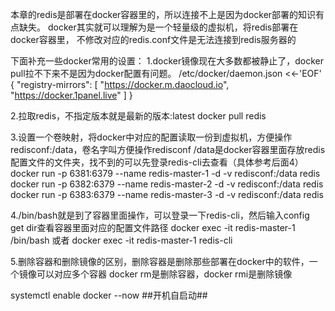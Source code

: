 本章的redis是部署在docker容器里的，所以连接不上是因为docker部署的知识有点缺失。
docker其实就可以理解为是一个轻量级的虚拟机，将redis部署在docker容器里，
不修改对应的redis.conf文件是无法连接到redis服务器的

下面补充一些docker常用的设置：
1.docker镜像现在大多数都被静止了，docker pull拉不下来不是因为docker配置有问题。
/etc/docker/daemon.json <<-'EOF'
{
    "registry-mirrors": [
        "https://docker.m.daocloud.io",
        "https://docker.1panel.live"
    ]
}

2.拉取redis，不指定版本就是最新的版本:latest
docker pull redis

3.设置一个卷映射，将docker中对应的配置读取一份到虚拟机，方便操作redisconf:/data，卷名字叫方便操作redisconf
/data是docker容器里面存放redis配置文件的文件夹，找不到的可以先登录redis-cli去查看（具体参考后面4）
docker run -p 6381:6379 --name redis-master-1 -d -v redisconf:/data redis
docker run -p 6382:6379 --name redis-master-2 -d -v redisconf:/data redis
docker run -p 6383:6379 --name redis-master-3 -d -v redisconf:/data redis

4./bin/bash就是到了容器里面操作，可以登录一下redis-cli，然后输入config get dir查看容器里面对应的配置文件路径
docker exec -it redis-master-1 /bin/bash 或者 docker exec -it redis-master-1 redis-cli

5.删除容器和删除镜像的区别，删除容器是删除那些部署在docker中的软件，一个镜像可以对应多个容器
docker rm是删除容器，docker rmi是删除镜像

systemctl enable docker --now ##开机自启动##
